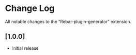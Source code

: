 # Change Log

All notable changes to the "Rebar-plugin-generator" extension.

## [1.0.0]

- Initial release
